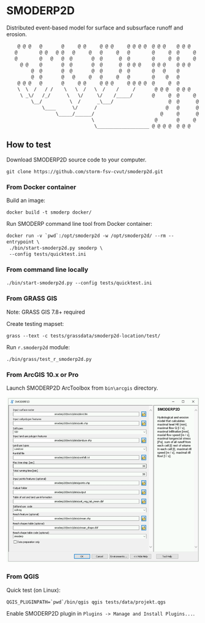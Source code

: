 # SMODERP2D

Distributed event-based model for surface and subsurface runoff and erosion.

```
    @ @ @   @       @     @ @     @ @ @     @ @ @ @  @ @ @    @ @ @  
   @        @ @   @ @   @     @   @     @   @        @     @  @     @
   @        @   @   @  @       @  @      @  @        @     @  @     @
     @ @    @       @  @       @  @      @  @ @ @    @ @ @    @ @ @  
         @  @       @  @       @  @      @  @        @   @    @      
         @  @       @   @     @   @     @   @        @    @   @  
    @ @ @   @       @     @ @     @ @ @     @ @ @ @  @     @  @  
    \  \  /   / /    \   \  /   \  /    /     /       @ @ @   @ @ @  
     \ _\/   /_/      \   \/     \/    /_____/       @     @  @     @
         \__/          \  /      _\___/                    @  @      @
             \____      \/      /                         @   @      @
                  \_____/______/                        @     @      @
                               \                      @       @     @
                                \___________________ @ @ @ @  @ @ @
```

## How to test

Download SMODERP2D source code to your computer.

```
git clone https://github.com/storm-fsv-cvut/smoderp2d.git
```

### From Docker container

Build an image:

```
docker build -t smoderp docker/
```

Run SMODERP command line tool from Docker container:

```
docker run -v `pwd`:/opt/smoderp2d -w /opt/smoderp2d/ --rm --entrypoint \
 ./bin/start-smoderp2d.py smoderp \
 --config tests/quicktest.ini
```

### From command line locally

```
./bin/start-smoderp2d.py --config tests/quicktest.ini
```

### From GRASS GIS

Note: GRASS GIS 7.8+ required

Create testing mapset:

```
grass --text -c tests/grassdata/smoderp2d-location/test/
```

Run `r.smoderp2d` module:

```
./bin/grass/test_r_smoderp2d.py
```

### From ArcGIS 10.x or Pro

Launch SMODERP2D ArcToolbox from `bin\arcgis` directory.

![SMODERP2D ArcToolbox in action](img/arctoolbox.png?raw=true "SMODERP2D ArcToolbox in action")

### From QGIS

Quick test (on Linux):

```
QGIS_PLUGINPATH=`pwd`/bin/qgis qgis tests/data/projekt.qgs
```

Enable SMODERP2D plugin in `Plugins -> Manage and Install Plugins...`.
